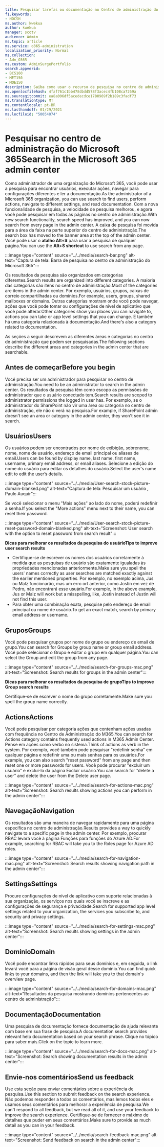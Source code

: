 ```yaml
---
title: Pesquisar tarefas ou documentação no Centro de administração do Microsoft 365
f1.keywords:
- NOCSH
ms.author: kwekua
author: kwekua
manager: scotv
audience: Admin
ms.topic: article
ms.service: o365-administration
localization_priority: Normal
ms.collection:
- Adm_O365
ms.custom: AdminSurgePortfolio
search.appverid:
- BCS160
- MET150
- MOE150
description: Saiba como usar o recurso de pesquisa no centro de administração para resultados melhores e mais rápidos.
ms.openlocfilehash: 4faf761c1bb478dbdd578f3acec4fb108ca7269a
ms.sourcegitcommit: ea8a096df5acedecdce1780969f2b189c3fadf73
ms.translationtype: MT
ms.contentlocale: pt-BR
ms.lasthandoff: 01/29/2021
ms.locfileid: "50054074"
---
```

# <a name="search-in-the-microsoft-365-admin-center"></a><span data-ttu-id="692f1-103">Pesquisar no centro de administração do Microsoft 365</span><span class="sxs-lookup"><span data-stu-id="692f1-103">Search in the Microsoft 365 admin center</span></span>

<span data-ttu-id="692f1-104">Como administrador de uma organização do Microsoft 365, você pode usar a pesquisa para encontrar usuários, executar ações, navegar para configurações diferentes e ler a documentação.</span><span class="sxs-lookup"><span data-stu-id="692f1-104">As the administrator of a Microsoft 365 organization, you can use search to find users, perform actions, navigate to different settings, and read documentation.</span></span> <span data-ttu-id="692f1-105">Com a nova funcionalidade de pesquisa, a velocidade de pesquisa melhorou, e agora você pode pesquisar em todas as páginas no centro de administração.</span><span class="sxs-lookup"><span data-stu-id="692f1-105">With new search functionality, search speed has improved, and you can now search from every page in the admin center.</span></span> <span data-ttu-id="692f1-106">A caixa de pesquisa foi movida para a área da faixa na parte superior do centro de administração.</span><span class="sxs-lookup"><span data-stu-id="692f1-106">The search box has moved to the banner area at the top of the admin center.</span></span> <span data-ttu-id="692f1-107">Você pode usar o **atalho Alt+S** para usar a pesquisa de qualquer página.</span><span class="sxs-lookup"><span data-stu-id="692f1-107">You can use the **Alt+S shortcut** to use search from any page.</span></span>

:::image type="content" source="../../media/search-bar.png" alt-text="Captura de tela: Barra de pesquisa no centro de administração do Microsoft 365":::

<span data-ttu-id="692f1-109">Os resultados da pesquisa são organizados em categorias diferentes.</span><span class="sxs-lookup"><span data-stu-id="692f1-109">Search results are organized into different categories.</span></span> <span data-ttu-id="692f1-110">A maioria das categorias são itens no centro de administração.</span><span class="sxs-lookup"><span data-stu-id="692f1-110">Most of the categories are items in the admin center.</span></span> <span data-ttu-id="692f1-111">Por exemplo, usuários, grupos, caixas de correio compartilhadas ou domínios.</span><span class="sxs-lookup"><span data-stu-id="692f1-111">For example, users, groups, shared mailboxes or domains.</span></span> <span data-ttu-id="692f1-112">Outras categorias mostram onde você pode navegar, ações que você pode tomar ou configurações de nível de aplicativo que você pode alterar.</span><span class="sxs-lookup"><span data-stu-id="692f1-112">Other categories show you places you can navigate to, actions you can take or app level settings that you can change.</span></span> <span data-ttu-id="692f1-113">E também há uma categoria relacionada à documentação.</span><span class="sxs-lookup"><span data-stu-id="692f1-113">And there's also a category related to documentation.</span></span>

<span data-ttu-id="692f1-114">As seções a seguir descrevem as diferentes áreas e categorias no centro de administração que podem ser pesquisadas.</span><span class="sxs-lookup"><span data-stu-id="692f1-114">The following sections describe the different areas and categories in the admin center that are searchable.</span></span>

## <a name="before-you-begin"></a><span data-ttu-id="692f1-115">Antes de começar</span><span class="sxs-lookup"><span data-stu-id="692f1-115">Before you begin</span></span>

<span data-ttu-id="692f1-116">Você precisa ser um administrador para pesquisar no centro de administração.</span><span class="sxs-lookup"><span data-stu-id="692f1-116">You need to be an administrator to search in the admin center.</span></span> <span data-ttu-id="692f1-117">Os resultados da pesquisa têm como escopo as permissões de administrador que o usuário conectado tem.</span><span class="sxs-lookup"><span data-stu-id="692f1-117">Search results are scoped to administrator permissions the logged in user has.</span></span> <span data-ttu-id="692f1-118">Por exemplo, se o administrador do SharePoint não vir uma área ou categoria no centro de administração, ele não o verá na pesquisa.</span><span class="sxs-lookup"><span data-stu-id="692f1-118">For example, if SharePoint admin doesn't see an area or category in the admin center, they won't see it in search.</span></span>

## <a name="users"></a><span data-ttu-id="692f1-119">Usuários</span><span class="sxs-lookup"><span data-stu-id="692f1-119">Users</span></span>

<span data-ttu-id="692f1-120">Os usuários podem ser encontrados por nome de exibição, sobrenome, nome, nome de usuário, endereço de email principal ou aliases de email.</span><span class="sxs-lookup"><span data-stu-id="692f1-120">Users can be found by display name, last name, first name, username, primary email address, or email aliases.</span></span> <span data-ttu-id="692f1-121">Selecione a edição do nome do usuário para editar os detalhes do usuário.</span><span class="sxs-lookup"><span data-stu-id="692f1-121">Select the user's name edit to edit the user’s details.</span></span>

:::image type="content" source="../../media/User-search-stock-picture-domain-blanked.png" alt-text="Captura de tela: Pesquisar um usuário , Paulo Auquir":::

<span data-ttu-id="692f1-123">Se você selecionar o menu "Mais ações" ao lado do nome, poderá redefinir a senha.</span><span class="sxs-lookup"><span data-stu-id="692f1-123">If you select the "More actions" menu next to their name, you can reset their password.</span></span>

:::image type="content" source="../../media/User-search-stock-picture-reset-password-domain-blanked.png" alt-text="Screenshot: User search with the option to reset password from search result":::

<span data-ttu-id="692f1-125">**Dicas para melhorar os resultados da pesquisa do usuário**</span><span class="sxs-lookup"><span data-stu-id="692f1-125">**Tips to improve user search results**</span></span>

- <span data-ttu-id="692f1-126">Certifique-se de escrever os nomes dos usuários corretamente à medida que as pesquisas de usuário são exatamente igualadas às propriedades mencionadas anteriormente.</span><span class="sxs-lookup"><span data-stu-id="692f1-126">Make sure you spell the users' names correctly as user searches are matched exactly against the earlier mentioned properties.</span></span> <span data-ttu-id="692f1-127">Por exemplo, no exemplo acima, Jus ou Malz funcionarão, mas um erro ort anterior, como Jostin em vez de Pedro, não encontrará esse usuário.</span><span class="sxs-lookup"><span data-stu-id="692f1-127">For example, in the above example, Jus or Malz will work but a misspelling, like, Jostin instead of Justin will not find this user.</span></span>
- <span data-ttu-id="692f1-128">Para obter uma combinação exata, pesquise pelo endereço de email principal ou nome de usuário.</span><span class="sxs-lookup"><span data-stu-id="692f1-128">To get an exact match, search by primary email address or username.</span></span>

## <a name="groups"></a><span data-ttu-id="692f1-129">Grupos</span><span class="sxs-lookup"><span data-stu-id="692f1-129">Groups</span></span>

<span data-ttu-id="692f1-130">Você pode pesquisar grupos por nome de grupo ou endereço de email de grupo.</span><span class="sxs-lookup"><span data-stu-id="692f1-130">You can search for Groups by group name or group email address.</span></span> <span data-ttu-id="692f1-131">Você pode selecionar o Grupo e editar o grupo em qualquer página.</span><span class="sxs-lookup"><span data-stu-id="692f1-131">You can select the Group and edit the group from any page.</span></span>

:::image type="content" source="../../media/search-for-groups-mac.png" alt-text="Screenshot: Search results for groups in the admin center":::

<span data-ttu-id="692f1-133">**Dicas para melhorar os resultados da pesquisa de grupo**</span><span class="sxs-lookup"><span data-stu-id="692f1-133">**Tips to improve Group search results**</span></span>

<span data-ttu-id="692f1-134">Certifique-se de escrever o nome do grupo corretamente.</span><span class="sxs-lookup"><span data-stu-id="692f1-134">Make sure you spell the group name correctly.</span></span>

## <a name="actions"></a><span data-ttu-id="692f1-135">Actions</span><span class="sxs-lookup"><span data-stu-id="692f1-135">Actions</span></span>

<span data-ttu-id="692f1-136">Você pode pesquisar por categoria ações que contenham ações usadas com frequência no Centro de Administração do M365.</span><span class="sxs-lookup"><span data-stu-id="692f1-136">You can search for Actions category contains frequently used actions in M365 Admin Center.</span></span> <span data-ttu-id="692f1-137">Pense em ações como verbo no sistema.</span><span class="sxs-lookup"><span data-stu-id="692f1-137">Think of actions as verb in the system.</span></span> <span data-ttu-id="692f1-138">Por exemplo, você também pode pesquisar "redefinir senha" em qualquer página e redefinir uma ou mais senhas para os usuários.</span><span class="sxs-lookup"><span data-stu-id="692f1-138">For example, you can also search "reset password" from any page and then reset one or more passwords for users.</span></span> <span data-ttu-id="692f1-139">Você pode procurar "excluir um usuário" e excluí-lo da página Excluir usuário.</span><span class="sxs-lookup"><span data-stu-id="692f1-139">You can search for “delete a user” and delete the user from the Delete user page.</span></span>

:::image type="content" source="../../media/search-for-actions-mac.png" alt-text="Screenshot: Search results showing actions you can perform in the admin center":::

## <a name="navigation"></a><span data-ttu-id="692f1-141">Navegação</span><span class="sxs-lookup"><span data-stu-id="692f1-141">Navigation</span></span>

<span data-ttu-id="692f1-142">Os resultados são uma maneira de navegar rapidamente para uma página específica no centro de administração.</span><span class="sxs-lookup"><span data-stu-id="692f1-142">Results provides a way to quickly navigate to a specific page in the admin center.</span></span> <span data-ttu-id="692f1-143">Por exemplo, procurar RBAC levará você à página Funções para funções do Azure AD.</span><span class="sxs-lookup"><span data-stu-id="692f1-143">For example, searching for RBAC will take you to the Roles page for Azure AD roles.</span></span>

:::image type="content" source="../../media/search-for-navigation-mac.png" alt-text="Screenshot: Search results showing navigation path in the admin center":::

## <a name="settings"></a><span data-ttu-id="692f1-145">Settings</span><span class="sxs-lookup"><span data-stu-id="692f1-145">Settings</span></span>

<span data-ttu-id="692f1-146">Procure configurações de nível de aplicativo com suporte relacionadas à sua organização, os serviços nos quais você se inscreve e as configurações de segurança e privacidade.</span><span class="sxs-lookup"><span data-stu-id="692f1-146">Search for supported app level settings related to your organization, the services you subscribe to, and security and privacy settings.</span></span>

:::image type="content" source="../../media/search-for-settings-mac.png" alt-text="Screenshot: Search results showing settings in the admin center":::

## <a name="domain"></a><span data-ttu-id="692f1-148">Domínio</span><span class="sxs-lookup"><span data-stu-id="692f1-148">Domain</span></span>

<span data-ttu-id="692f1-149">Você pode encontrar links rápidos para seus domínios e, em seguida, o link levará você para a página de visão geral desse domínio.</span><span class="sxs-lookup"><span data-stu-id="692f1-149">You can find quick links to your domains, and then the link will take you to that domain's overview page.</span></span>

:::image type="content" source="../../media/search-for-domains-mac.png" alt-text="Resultados da pesquisa mostrando domínios pertencentes ao centro de administração":::

## <a name="documentation"></a><span data-ttu-id="692f1-151">Documentação</span><span class="sxs-lookup"><span data-stu-id="692f1-151">Documentation</span></span>

<span data-ttu-id="692f1-152">Uma pesquisa de documentação fornece documentação de ajuda relevante com base em sua frase de pesquisa.</span><span class="sxs-lookup"><span data-stu-id="692f1-152">A documentation search provides relevant help documentation based on your search phrase.</span></span> <span data-ttu-id="692f1-153">Clique no tópico para saber mais.</span><span class="sxs-lookup"><span data-stu-id="692f1-153">Click on the topic to learn more.</span></span>

:::image type="content" source="../../media/search-for-docs-mac.png" alt-text="Screenshot: Search showing documentation results in the admin center":::

## <a name="send-us-feedback"></a><span data-ttu-id="692f1-155">Envie-nos comentários</span><span class="sxs-lookup"><span data-stu-id="692f1-155">Send us feedback</span></span>

<span data-ttu-id="692f1-156">Use esta seção para enviar comentários sobre a experiência de pesquisa.</span><span class="sxs-lookup"><span data-stu-id="692f1-156">Use this section to submit feedback on the search experience.</span></span> <span data-ttu-id="692f1-157">Não podemos responder a todos os comentários, mas lemos todos eles e usamos seus comentários para melhorar a experiência de pesquisa.</span><span class="sxs-lookup"><span data-stu-id="692f1-157">We can't respond to all feedback, but we read all of it, and use your feedback to improve the search experience.</span></span> <span data-ttu-id="692f1-158">Certifique-se de fornecer o máximo de detalhes que puder em seus comentários.</span><span class="sxs-lookup"><span data-stu-id="692f1-158">Make sure to provide as much detail as you can in your feedback.</span></span>

:::image type="content" source="../../media/search-feedback-mac.png" alt-text="Screenshot: Send feedback on search in the admin center":::